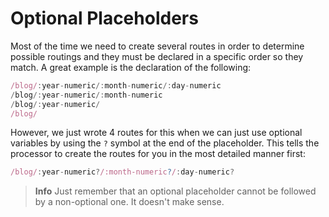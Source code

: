 # Optional Placeholders

Most of the time we need to create several routes in order to determine possible routings and they must be declared in a specific order so they match. A great example is the declaration of the following:

```js
/blog/:year-numeric/:month-numeric/:day-numeric
/blog/:year-numeric/:month-numeric
/blog/:year-numeric/
/blog/
```

However, we just wrote 4 routes for this when we can just use optional variables by using the `?` symbol at the end of the placeholder. This tells the processor to create the routes for you in the most detailed manner first:

```js
/blog/:year-numeric?/:month-numeric?/:day-numeric?
```

> **Info** Just remember that an optional placeholder cannot be followed by a non-optional one. It doesn't make sense.


